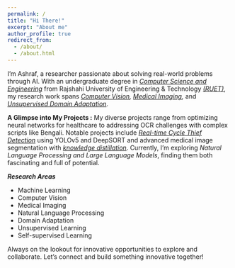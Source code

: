 ```yaml
---
permalink: /
title: "Hi There!"
excerpt: "About me"
author_profile: true
redirect_from: 
  - /about/
  - /about.html
---
```


I’m Ashraf, a researcher passionate about solving real-world problems through AI. With an undergraduate degree in *[Computer Science and Engineering](https://www.cse.ruet.ac.bd/)* from Rajshahi University of Engineering & Technology *[(RUET)](https://www.ruet.ac.bd/)*, my research work spans *[Computer Vision](https://github.com/ashraf-ul-alam-amit/BanglaOngko), [Medical Imaging](https://doi.org/10.1109/ICEEICT62016.2024.10534436),* and *[Unsupervised Domain Adaptation](https://github.com/ashraf-ul-alam-amit/KD-UDA)*.
<!--I've developed advanced frameworks for medical image segmentation and classification and worked with SOTA models to enhance AI applications.-->

**A Glimpse into My Projects :** My diverse projects range from optimizing neural networks for healthcare to addressing OCR challenges with complex scripts like Bengali. Notable projects include *[Real-time Cycle Thief Detection](https://github.com/ashraf-ul-alam-amit/cycle_theif)* using YOLOv5 and DeepSORT and advanced medical image segmentation with *[knowledge distillation](https://github.com/ashraf-ul-alam-amit/KD-UDA)*. Currently, I’m exploring *Natural Language Processing and Large Language Models*, finding them both fascinating and full of potential. 

***Research Areas***
- Machine Learning
- Computer Vision
- Medical Imaging
- Natural Language Processing
- Domain Adaptation
- Unsupervised Learning
- Self-supervised Learning

Always on the lookout for innovative opportunities to explore and collaborate. Let’s connect and build something innovative together!



